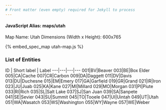 ```yaml
---
# Front matter (even empty) required for Jekyll to process
---
```


#### JavaScript Alias: maps/utah

Map Name: Utah
Dimensions (Width x Height): 600x765



{% embed_spec_map utah-map.js %}

### List of Entities

ID | Short label | Label
---|---|---|---
001|BV|Beaver
003|BE|Box Elder
005|CA|Cache
007|CR|Carbon
009|DA|Daggett
011|DV|Davis
013|DU|Duchesne
015|EM|Emery
017|GA|Garfield
019|GR|Grand
021|IR|Iron
023|JU|Juab
025|KA|Kane
027|MI|Millard
029|MO|Morgan
031|PI|Piute
033|RI|Rich
035|SL|Salt Lake
037|SJ|San Juan
039|SA|Sanpete
041|SE|Sevier
043|SU|Summit
045|TO|Tooele
047|UI|Uintah
049|UT|Utah
051|WA|Wasatch
053|WS|Washington
055|WY|Wayne
057|WE|Weber

